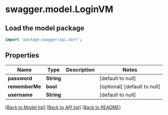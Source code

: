 # swagger.model.LoginVM

## Load the model package
```dart
import 'package:swagger/api.dart';
```

## Properties
Name | Type | Description | Notes
------------ | ------------- | ------------- | -------------
**password** | **String** |  | [default to null]
**rememberMe** | **bool** |  | [optional] [default to null]
**username** | **String** |  | [default to null]

[[Back to Model list]](../README.md#documentation-for-models) [[Back to API list]](../README.md#documentation-for-api-endpoints) [[Back to README]](../README.md)


